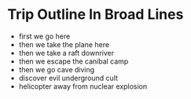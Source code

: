 # Trip Outline In Broad Lines

- first we go here
- then we take the plane here
- then we take a raft downriver
- then we escape the canibal camp
- then we go cave diving
- discover evil underground cult
- helicopter away from nuclear explosion